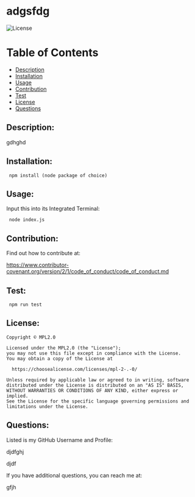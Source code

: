 
  
  # adgsfdg
  ![License](https://img.shields.io/badge/license-MPL2.0-red)

  # Table of Contents
  * [Description](#description)
  * [Installation](#dependencies)
  * [Usage](#usage)
  * [Contribution](#contribution)
  * [Test](#test)
  * [License](#license)
  * [Questions](#questions)

  
  ## Description:
  
  gdhghd
  
  ## Installation:

  ``  npm install (node package of choice)
  ``
  
  ## Usage:

  Input this into its Integrated Terminal:
  
  ``  node index.js
  ``
  
  ## Contribution:

  Find out how to contribute at:
  
  https://www.contributor-covenant.org/version/2/1/code_of_conduct/code_of_conduct.md
  
  ## Test:
  
  ``  npm run test
  ``  
  
  ## License:
            
    Copyright © MPL2.0

    Licensed under the MPL2.0 (the "License");
    you may not use this file except in compliance with the License.
    You may obtain a copy of the License at
    
      https://choosealicense.com/licenses/mpl-2-.-0/
    
    Unless required by applicable law or agreed to in writing, software
    distributed under the License is distributed on an "AS IS" BASIS,
    WITHOUT WARRANTIES OR CONDITIONS OF ANY KIND, either express or implied.
    See the License for the specific language governing permissions and
    limitations under the License.
  

  ## Questions:

  Listed is my GitHub Username and Profile:
  
  djdfghj

  djdf
  
  If you have additional questions, you can reach me at:
  
  gfjh
    
  